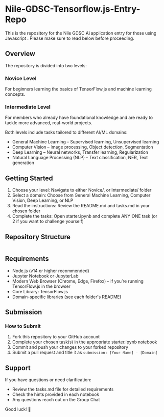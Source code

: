 # Nile-GDSC-Tensorflow.js-Entry-Repo
This is the repository for the Nile GDSC Ai application entry for those using Javascript . Please make sure to read below before proceeding.

## Overview
The repository is divided into two levels:

### Novice Level
For beginners learning the basics of TensorFlow.js and machine learning concepts.

### Intermediate Level
For members who already have foundational knowledge and are ready to tackle more advanced, real-world projects.

Both levels include tasks tailored to different AI/ML domains:

- General Machine Learning – Supervised learning, Unsupervised learning  
- Computer Vision – Image processing, Object detection, Segmentation  
- Deep Learning – Neural networks, Transfer learning, Regularization  
- Natural Language Processing (NLP) – Text classification, NER, Text generation

## Getting Started
1. Choose your level: Navigate to either Novice/, or Intermediate/ folder
2. Select a domain: Choose from General Machine Learning, Computer Vision, Deep Learning, or NLP
3. Read the instructions: Review the README.md and tasks.md in your chosen folder
4. Complete the tasks: Open starter.ipynb and complete ANY ONE task (or 2 if you want to challenge yourself)

## Repository Structure
```

```

## Requirements
- Node.js (v14 or higher recommended)
- Jupyter Notebook or JupyterLab
- Modern Web Browser (Chrome, Edge, Firefox) – if you’re running TensorFlow.js in the browser
- Core Library: TensorFlow.js
- Domain-specific libraries (see each folder's README)

## Submission
### How to Submit

1. Fork this repository to your GitHub account
2. Complete your chosen task(s) in the appropriate starter.ipynb notebook
3. Commit and push your changes to your forked repository
4. Submit a pull request and title it as `submission: [Your Name] - [Domain]`

## Support
If you have questions or need clarification:

- Review the tasks.md file for detailed requirements
- Check the hints provided in each notebook
- Any questions reach out on the Group Chat

Good luck! 🚀
